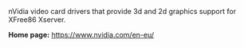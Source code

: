 nVidia video card drivers that provide 3d and 2d graphics support for XFree86 Xserver.

**Home page:** <https://www.nvidia.com/en-eu/>
